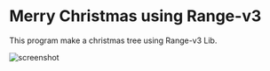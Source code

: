 # Merry Christmas using Range-v3
This program make a christmas tree using Range-v3 Lib.

![screenshot](./png/merry_christmas_using_range-v3/smalltree.png)
